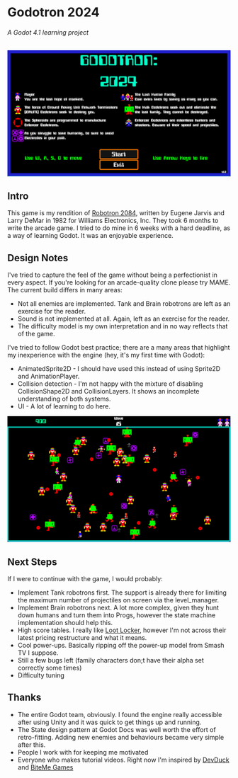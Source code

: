 # Godotron 2024
###### A Godot 4.1 learning project
![Intro Screen](/art/github_title.png)

## Intro
This game is my rendition of [Robotron 2084](https://en.wikipedia.org/wiki/Robotron:_2084), written by Eugene Jarvis and Larry DeMar in 1982 for Williams Electronics, Inc. They took 6 months to write the arcade game. I tried to do mine in 6 weeks with a hard deadline, as a way of learning Godot. It was an enjoyable experience.

## Design Notes
I've tried to capture the feel of the game without being a perfectionist in every aspect. If you're looking for an arcade-quality clone please try MAME. The current build differs in many areas:
- Not all enemies are implemented. Tank and Brain robotrons are left as an exercise for the reader.
- Sound is not implemented at all. Again, left as an exercise for the reader.
- The difficulty model is my own interpretation and in no way reflects that of the game.

I've tried to follow Godot best practice; there are a many areas that highlight my inexperience with the engine (hey, it's my first time with Godot):
- AnimatedSprite2D - I should have used this instead of using Sprite2D and AnimationPlayer.
- Collision detection - I'm not happy with the mixture of disabling CollisionShape2D and CollisionLayers. It shows an incomplete understanding of both systems.
- UI - A lot of learning to do here.

![In Game Screen](/art/github_ingame.png)

## Next Steps
If I were to continue with the game, I would probably:
- Implement Tank robotrons first. The support is already there for limiting the maximum number of projectiles on screen via the level_manager.
- Implement Brain robotrons next. A lot more complex, given they hunt down humans and turn them into Progs, however the state machine implementation should help this.
- High score tables. I really like [Loot Locker](https://www.lootlocker.com), however I'm not across their latest pricing restructure and what it means.
- Cool power-ups. Basically ripping off the power-up model from Smash TV I suppose.
- Still a few bugs left (family characters don;t have their alpha set correctly some times)
- Difficulty tuning

## Thanks
- The entire Godot team, obviously. I found the engine really accessible after using Unity and it was quick to get things up and running.
- The State design pattern at Godot Docs was well worth the effort of retro-fitting. Adding new enemies and behaviours became very simple after this.
- People I work with for keeping me motivated
- Everyone who makes tutorial videos. Right now I'm inspired by [DevDuck](https://www.youtube.com/@DevDuck) and [BiteMe Games](https://www.youtube.com/@bitemegames)

